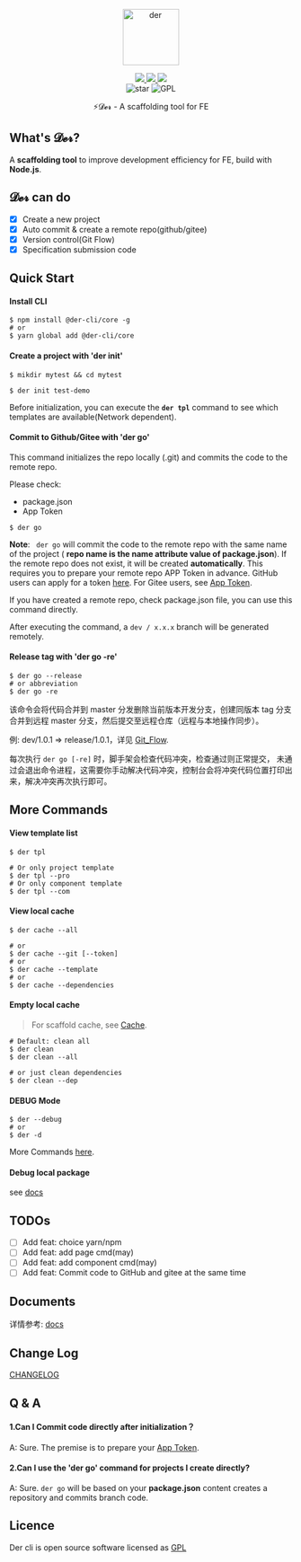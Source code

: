 <p align="center">
	<img width='100px' src='https://fastly.jsdelivr.net/gh/yesmore/img/img/logo-der.png' alt='der'/>
</p>
<p align="center">
    <a href="https://www.npmjs.org/package/@der-cli/core" target='_blank'>
    	<img src="https://img.shields.io/npm/v/@der-cli/core?style=flat-square">
    </a>
    <a href="https://npmcharts.com/compare/@der-cli/core?minimal=true" target='_blank'>
    	<img src="https://img.shields.io/npm/dt/@der-cli/core?style=flat-square">
    </a>
    <a href="https://www.lernajs.cn/" target='_blank'>
    	<img src="https://img.shields.io/badge/maintained%20with-lerna-cc00ff.svg?style=flat-square">
    </a>
    <br>
    <img src="https://img.shields.io/github/stars/der-cli/der-cli.svg?logo=github&style=flat-square" alt="star"/>
	<img src="https://img.shields.io/github/license/der-cli/der-cli?style=flat-square" alt="GPL"/>
</p>
<p align="center">⚡𝓓𝓮𝓻 - A scaffolding tool for FE</p>

## What's 𝓓𝓮𝓻?

A **scaffolding tool** to improve development efficiency for FE, build with **Node.js**.

## 𝓓𝓮𝓻 can do

- [x] Create a new project
- [x] Auto commit & create a remote repo(github/gitee)
- [x] Version control(Git Flow)
- [x] Specification submission code

## Quick Start

#### Install CLI

```shell
$ npm install @der-cli/core -g
# or
$ yarn global add @der-cli/core
```

#### Create a project with 'der init'

```shell
$ mikdir mytest && cd mytest

$ der init test-demo
```

Before initialization, you can execute the **`der tpl`** command to see which templates are available(Network dependent).

#### Commit to Github/Gitee with 'der go'

This command initializes the repo locally (.git) and commits the code to the remote repo.

Please check:

- package.json
- App Token

```shell
$ der go
```

**Note**: ` der go` will commit the code to the remote repo with the same name of the project ( **repo name is the name attribute value of package.json**). If the remote repo does not exist, it will be created **automatically**. This requires you to prepare your remote repo APP Token in advance. GitHub users can apply for a token [here](https://github.com/settings/tokens). For Gitee users, see [App Token](https://github.com/der-cli/cli/blob/master/docs/Documents.md#App-Token).

If you have created a remote repo, check package.json file, you can use this command directly.

After executing the command, a `dev / x.x.x` branch will be generated remotely.

#### Release tag with 'der go -re'

```shell
$ der go --release
# or abbreviation
$ der go -re
```

该命令会将代码合并到 master 分发删除当前版本开发分支，创建同版本 tag 分支合并到远程 master 分支，然后提交至远程仓库（远程与本地操作同步）。

例: dev/1.0.1 => release/1.0.1，详见 [Git_Flow](https://github.com/der-cli/cli/blob/master/docs/Documents.md#Git-Flow-自动化).

每次执行 `der go [-re]` 时，脚手架会检查代码冲突，检查通过则正常提交， 未通过会退出命令进程，这需要你手动解决代码冲突，控制台会将冲突代码位置打印出来，解决冲突再次执行即可。

## More Commands

#### View template list

```shell
$ der tpl

# Or only project template
$ der tpl --pro
# Or only component template
$ der tpl --com
```

#### View local cache

```shell
$ der cache --all

# or
$ der cache --git [--token]
# or
$ der cache --template
# or
$ der cache --dependencies
```

#### Empty local cache

> For scaffold cache, see [Cache](https://github.com/der-cli/cli/blob/master/docs/Documents.md#Cache-缓存).

```shell
# Default: clean all
$ der clean
$ der clean --all

# or just clean dependencies
$ der clean --dep
```

#### DEBUG Mode

```shell
$ der --debug
# or
$ der -d
```

More Commands [here](https://github.com/der-cli/cli/blob/master/docs/Documents.md).

#### Debug local package

see [docs](./docs/Documents.md)

## TODOs

- [ ] Add feat: choice yarn/npm
- [ ] Add feat: add page cmd(may)
- [ ] Add feat: add component cmd(may)
- [ ] Add feat: Commit code to GitHub and gitee at the same time

## Documents

详情参考: [docs](https://github.com/der-cli/cli/blob/master/docs/Documents.md)

## Change Log

[CHANGELOG](./CHANGELOG.md)

## Q & A

#### 1.Can I Commit code directly after initialization？

A: Sure. The premise is to prepare your [App Token](https://github.com/der-cli/cli/blob/master/docs/Documents.md#App-Token).

#### 2.Can I use the 'der go' command for projects I create directly?

A: Sure. `der go` will be based on your **package.json** content creates a repository and commits branch code.

## Licence

Der cli is open source software licensed as [GPL](LICENSE)
